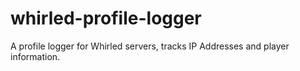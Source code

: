 # whirled-profile-logger
A profile logger for Whirled servers, tracks IP Addresses and player information.
